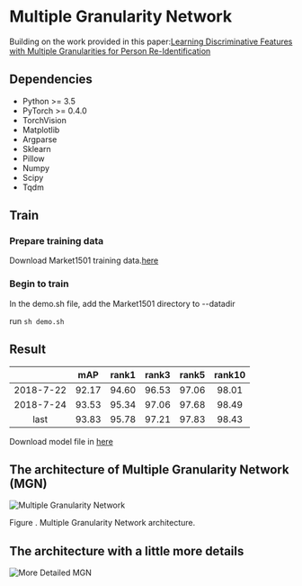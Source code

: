 # Multiple Granularity Network
Building on the work provided in this paper:[Learning Discriminative Features with Multiple Granularities for Person Re-Identification](https://arxiv.org/abs/1804.01438v1)

## Dependencies

- Python >= 3.5
- PyTorch >= 0.4.0
- TorchVision
- Matplotlib
- Argparse
- Sklearn
- Pillow
- Numpy
- Scipy
- Tqdm

## Train

### Prepare training data

Download Market1501 training data.[here](http://www.liangzheng.org/Project/project_reid.html)

### Begin to train

In the demo.sh file, add the Market1501 directory to --datadir

run `sh demo.sh`

##  Result

|  | mAP | rank1 | rank3 | rank5 | rank10 |
| :------: | :------: | :------: | :------: | :------: | :------: |
| 2018-7-22 | 92.17 | 94.60 | 96.53 | 97.06 | 98.01 |
| 2018-7-24 | 93.53 | 95.34 | 97.06 | 97.68 | 98.49 |
| last | 93.83 | 95.78 | 97.21 | 97.83 | 98.43 |

Download model file in [here](https://pan.baidu.com/s/1DbZsT16yIITTkmjRW1ifWQ)


## The architecture of Multiple Granularity Network (MGN)
![Multiple Granularity Network](https://pic2.zhimg.com/80/v2-90a8763a0b7aa86d9152492eb3f85899_hd.jpg)

Figure . Multiple Granularity Network architecture.

## The architecture with a little more details
![More Detailed MGN](https://github.tamu.edu/josiahcoad/PersonReidentify/blob/master/architecture.png)
